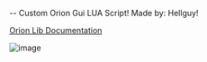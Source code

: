 -- Custom Orion Gui LUA Script! Made by: Hellguy!

[Orion Lib Documentation](https://github.com/shlexware/Orion/blob/main/Documentation.md)

![image](https://github.com/user-attachments/assets/bdc44462-2b95-488d-834d-f31ca1538891)
